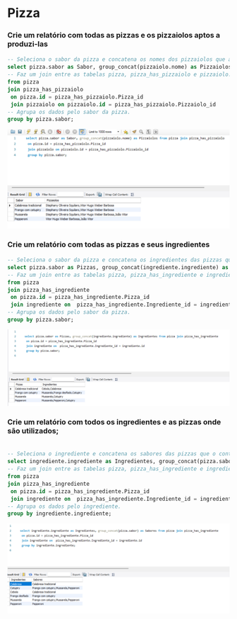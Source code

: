 # Pizza

### Crie um relatório com todas as pizzas e os pizzaiolos aptos a produzi-las
``` sql
-- Seleciona o sabor da pizza e concatena os nomes dos pizzaiolos que a preparam.
select pizza.sabor as Sabor, group_concat(pizzaiolo.nome) as Pizzaiolos
-- Faz um join entre as tabelas pizza, pizza_has_pizzaiolo e pizzaiolo.
from pizza
join pizza_has_pizzaiolo
 on pizza.id = pizza_has_pizzaiolo.Pizza_id
 join pizzaiolo on pizzaiolo.id = pizza_has_pizzaiolo.Pizzaiolo_id
-- Agrupa os dados pelo sabor da pizza.
group by pizza.sabor;
```
![pizzaria1](pizza_e_pizzaiolos.png)

### Crie um relatório com todas as pizzas e seus ingredientes
``` sql
-- Seleciona o sabor da pizza e concatena os ingredientes das pizzas que o possuem.
select pizza.sabor as Pizzas, group_concat(ingrediente.ingrediente) as Ingredientes
-- Faz um join entre as tabelas pizza, pizza_has_ingrediente e ingrediente.
from pizza
join pizza_has_ingrediente
 on pizza.id = pizza_has_ingrediente.Pizza_id
 join ingrediente on  pizza_has_ingrediente.Ingrediente_id = ingrediente.id 
-- Agrupa os dados pelo sabor da pizza.
group by pizza.sabor;
```

![pizzaria3](pizza_ingredientes.png)
### Crie um relatório com todos os ingredientes e as pizzas onde são utilizados;

``` sql

-- Seleciona o ingrediente e concatena os sabores das pizzas que o contêm.
select ingrediente.ingrediente as Ingredientes, group_concat(pizza.sabor) as Sabores
-- Faz um join entre as tabelas pizza, pizza_has_ingrediente e ingrediente.
from pizza
join pizza_has_ingrediente
 on pizza.id = pizza_has_ingrediente.Pizza_id
 join ingrediente on  pizza_has_ingrediente.Ingrediente_id = ingrediente.id 
-- Agrupa os dados pelo ingrediente.
group by ingrediente.ingrediente;

```

![pizzaria2](ingrediente_pizza.png)
